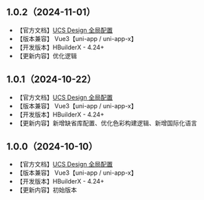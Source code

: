 ## 1.0.2（2024-11-01）
- 【官方文档】[UCS Design 全局配置](https://ucs.cloudsimpler.com/library/ucs-config)
- 【版本兼容】 Vue3【uni-app / uni-app-x】
- 【开发版本】HBuilderX - 4.24+
- 【更新内容】优化逻辑
## 1.0.1（2024-10-22）
- 【官方文档】[UCS Design 全局配置](https://ucs.cloudsimpler.com/library/ucs-config)
- 【版本兼容】 Vue3【uni-app / uni-app-x】
- 【开发版本】HBuilderX - 4.24+
- 【更新内容】新增缺省库配置、优化色彩构建逻辑、新增国际化语言
## 1.0.0（2024-10-10）
- 【官方文档】[UCS Design 全局配置](https://ucs.cloudsimpler.com/library/ucs-config)
- 【版本兼容】 Vue3【uni-app / uni-app-x】
- 【开发版本】HBuilderX - 4.24+
- 【更新内容】初始版本
